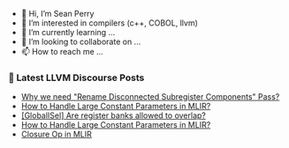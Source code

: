 - 👋 Hi, I’m Sean Perry
- 👀 I’m interested in compilers (c++, COBOL, llvm)
- 🌱 I’m currently learning ...
- 💞️ I’m looking to collaborate on ...
- 📫 How to reach me ...

<!---
s66perry/s66perry is a ✨ special ✨ repository because its `README.md` (this file) appears on your GitHub profile.
You can click the Preview link to take a look at your changes.
--->
### 📕 Latest LLVM Discourse Posts

<!-- DISCOURSE-LLVM:START -->
- [Why we need &quot;Rename Disconnected Subregister Components&quot; Pass?](https://discourse.llvm.org/t/why-we-need-rename-disconnected-subregister-components-pass/83351#post_5)
- [How to Handle Large Constant Parameters in MLIR?](https://discourse.llvm.org/t/how-to-handle-large-constant-parameters-in-mlir/83862#post_2)
- [[GlobalISel] Are register banks allowed to overlap?](https://discourse.llvm.org/t/globalisel-are-register-banks-allowed-to-overlap/83863#post_1)
- [How to Handle Large Constant Parameters in MLIR?](https://discourse.llvm.org/t/how-to-handle-large-constant-parameters-in-mlir/83862#post_1)
- [Closure Op in MLIR](https://discourse.llvm.org/t/closure-op-in-mlir/83817#post_6)
<!-- DISCOURSE-LLVM:END -->
